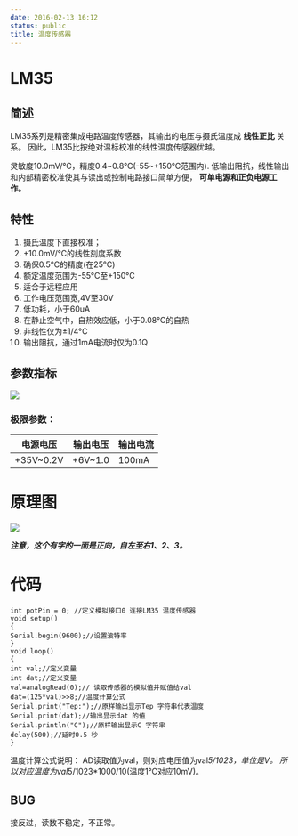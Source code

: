 ```yaml
---
date: 2016-02-13 16:12
status: public
title: 温度传感器
---
```


# LM35
## 简述
LM35系列是精密集成电路温度传感器，其输出的电压与摄氏温度成 **线性正比** 关系。 因此，LM35比按绝对温标校准的线性温度传感器优越。

灵敏度10.0mV/℃，精度0.4~0.8℃(-55~+150℃范围内).
低输出阻抗，线性输出和内部精密校准使其与读出或控制电路接口简单方便， **可单电源和正负电源工作。**
## 特性
1. 摄氏温度下直接校准；
2. +10.0mV/°C的线性刻度系数
3. 确保0.5°C的精度(在25°C)
4. 额定温度范围为-55°C至+150°C
5. 适合于远程应用
6. 工作电压范围宽,4V至30V
7. 低功耗，小于60uA
8. 在静止空气中，自热效应低，小于0.08°C的自热
9. 非线性仅为±1/4°C
10. 输出阻抗，通过1mA电流时仅为0.1Q

## 参数指标
![](~/16-22-56.jpg)

### 极限参数：

| 电源电压| 输出电压|输出电流|
|------|-------|--------|
|+35V~0.2V|+6V~1.0|100mA|

# 原理图
![](~/16-12-48.jpg)

***注意，这个有字的一面是正向，自左至右1、2、3。***
# 代码
```C++:n
int potPin = 0; //定义模拟接口0 连接LM35 温度传感器
void setup()
{
Serial.begin(9600);//设置波特率
}
void loop()
{
int val;//定义变量
int dat;//定义变量
val=analogRead(0);// 读取传感器的模拟值并赋值给val
dat=(125*val)>>8;//温度计算公式
Serial.print("Tep:");//原样输出显示Tep 字符串代表温度
Serial.print(dat);//输出显示dat 的值
Serial.println("C");//原样输出显示C 字符串
delay(500);//延时0.5 秒
}
```
温度计算公式说明：
AD读取值为val，则对应电压值为val*5/1023，单位是V。
所以对应温度为val*5/1023*1000/10(温度1℃对应10mV)。


## BUG
接反过，读数不稳定，不正常。
